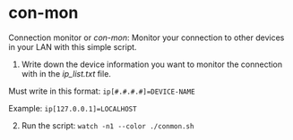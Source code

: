 # con-mon
Connection monitor or *con-mon*:
Monitor your connection to other devices in your LAN with this simple script.

1. Write down the device information you want to monitor the connection with in the *ip_list.txt* file. 

Must write in this format: `ip[#.#.#.#]=DEVICE-NAME`

Example: `ip[127.0.0.1]=LOCALHOST`

2. Run the script: `watch -n1 --color ./conmon.sh`
